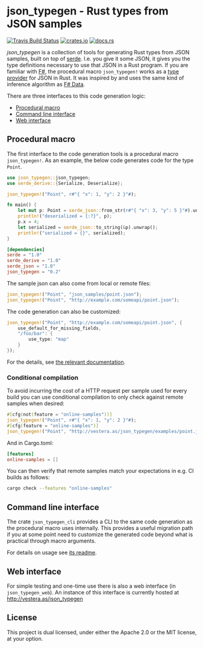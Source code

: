 # json_typegen - Rust types from JSON samples

[![Travis Build Status](https://api.travis-ci.org/evestera/json_typegen.svg?branch=master)](https://travis-ci.org/evestera/json_typegen)
[![crates.io](https://img.shields.io/crates/v/json_typegen.svg)](https://crates.io/crates/json_typegen)
[![docs.rs](https://docs.rs/json_typegen/badge.svg)](https://docs.rs/json_typegen/)

*json_typegen* is a collection of tools for generating Rust types from JSON samples, built on top of [serde]. I.e. you give it some JSON, it gives you the type definitions necessary to use that JSON in a Rust program. If you are familiar with [F#], the procedural macro `json_typegen!` works as a [type provider] for JSON in Rust. It was inspired by and uses the same kind of inference algorithm as [F# Data].

[serde]: https://serde.rs/
[F# Data]: http://fsharp.github.io/FSharp.Data/
[F#]: http://fsharp.org/
[type provider]: https://docs.microsoft.com/en-us/dotnet/fsharp/tutorials/type-providers/

There are three interfaces to this code generation logic:

- [Procedural macro](#procedural-macro)
- [Command line interface](#command-line-interface)
- [Web interface](#web-interface)


## Procedural macro

The first interface to the code generation tools is a procedural macro `json_typegen!`. As an example, the below code generates code for the type `Point`.

```rust
use json_typegen::json_typegen;
use serde_derive::{Serialize, Deserialize};

json_typegen!("Point", r#"{ "x": 1, "y": 2 }"#);

fn main() {
    let mut p: Point = serde_json::from_str(r#"{ "x": 3, "y": 5 }"#).unwrap();
    println!("deserialized = {:?}", p);
    p.x = 4;
    let serialized = serde_json::to_string(&p).unwrap();
    println!("serialized = {}", serialized);
}
```

```toml
[dependencies]
serde = "1.0"
serde_derive = "1.0"
serde_json = "1.0"
json_typegen = "0.2"
```

The sample json can also come from local or remote files:

```rust
json_typegen!("Point", "json_samples/point.json");
json_typegen!("Point", "http://example.com/someapi/point.json");
```

The code generation can also be customized:

```rust
json_typegen!("Point", "http://example.com/someapi/point.json", {
    use_default_for_missing_fields,
    "/foo/bar": {
        use_type: "map"
    }
});
```

For the details, see [the relevant documentation](CONFIGURATION.md).

### Conditional compilation

To avoid incurring the cost of a HTTP request per sample used for every build you can use conditional compilation to only check against remote samples when desired:

```rust
#[cfg(not(feature = "online-samples"))]
json_typegen!("Point", r#"{ "x": 1, "y": 2 }"#);
#[cfg(feature = "online-samples")]
json_typegen!("Point", "http://vestera.as/json_typegen/examples/point.json");
```

And in Cargo.toml:
```toml
[features]
online-samples = []
```

You can then verify that remote samples match your expectations in e.g. CI builds as follows:

```sh
cargo check --features "online-samples"
```


## Command line interface

The crate `json_typegen_cli` provides a CLI to the same code generation as the procedural macro uses internally. This provides a useful migration path if you at some point need to customize the generated code beyond what is practical through macro arguments.

For details on usage see [its readme](json_typegen_cli/README.md).


## Web interface

For simple testing and one-time use there is also a web interface (in `json_typegen_web`). An instance of this interface is currently hosted at <http://vestera.as/json_typegen>

## License

This project is dual licensed, under either the Apache 2.0 or the MIT license, at your option.
